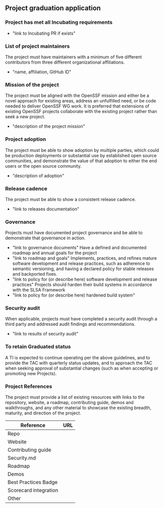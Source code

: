 ## Project graduation application

### Project has met all Incubating requirements
  * "link to Incubating PR if exists"

### List of project maintainers
The project must have maintainers with a minimum of five different contributors from three different organizational affiliations.
  * "name, affiliation, GitHub ID"

### Mission of the project
The project must be aligned with the OpenSSF mission and either be a novel approach for existing areas, address an unfulfilled need, or be code needed to deliver OpenSSF WG work. It is preferred that extensions of existing OpenSSF projects collaborate with the existing project rather than seek a new project.
  * "description of the project mission"

### Project adoption
The project must be able to show adoption by multiple parties, which could be production deployments or substantial use by established open source communities, and demonstrate the value of that adoption to either the end users or the open source community.
  * "description of adoption"

### Release cadence
The project must be able to show a consistent release cadence.
  * "link to releases documentation"

### Governance
Projects must have documented project governance and be able to demonstrate that governance in action.
  * "link to governance documents"
Have a defined and documented roadmap and annual goals for the project
  * "link to roadmap and goals"
Implements, practices, and refines mature software development and release practices, such as adherence to semantic versioning, and having a declared policy for stable releases and backported fixes.
  * "link to policy for (or describe here) software development and release practices"
Projects should harden their build systems in accordance with the SLSA Framework
  * "link to policy for (or describe here) hardened build system"

### Security audit
When applicable, projects must have completed a security audit through a third party and addressed audit findings and recommendations.
  * "link to results of security audit"

### To retain Graduated status
A TI is expected to continue operating per the above guidelines, and to provide the TAC with quarterly status updates, and to approach the TAC when seeking approval of substantial changes (such as when accepting or promoting new Projects).

### Project References
The project must provide a list of existing resources with links to the repository, website, a roadmap, contributing guide, demos and walkthroughs, and any other material to showcase the existing breadth, maturity, and direction of the project.

 Reference              | URL |
|-----------------------|-----|
| Repo                  |     |
| Website               |     |
| Contributing guide    |     |
| Security.md           |     |
| Roadmap               |     |
| Demos                 |     |
| Best Practices Badge  |     |
| Scorecard integration |     |
| Other                 |     |
